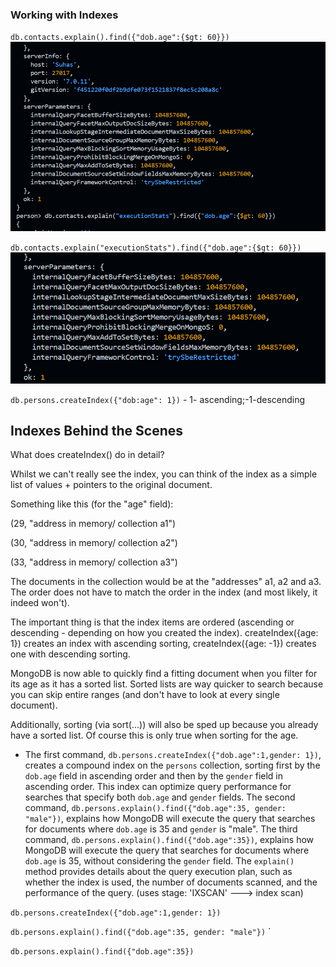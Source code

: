 ### Working with Indexes

`db.contacts.explain().find({"dob.age":{$gt: 60}})`
![alt text](image.png)



`db.contacts.explain("executionStats").find({"dob.age":{$gt: 60}})`
![alt text](image-1.png)


`db.persons.createIndex({"dob:age": 1})` - 1- ascending;-1-descending

## Indexes Behind the Scenes
What does createIndex() do in detail?

Whilst we can't really see the index, you can think of the index as a simple list of values + pointers to the original document.

Something like this (for the "age" field):

(29, "address in memory/ collection a1")

(30, "address in memory/ collection a2")

(33, "address in memory/ collection a3")

The documents in the collection would be at the "addresses" a1, a2 and a3. The order does not have to match the order in the index (and most likely, it indeed won't).

The important thing is that the index items are ordered (ascending or descending - depending on how you created the index). createIndex({age: 1}) creates an index with ascending sorting, createIndex({age: -1}) creates one with descending sorting.

MongoDB is now able to quickly find a fitting document when you filter for its age as it has a sorted list. Sorted lists are way quicker to search because you can skip entire ranges (and don't have to look at every single document).

Additionally, sorting (via sort(...)) will also be sped up because you already have a sorted list. Of course this is only true when sorting for the age.



- The first command, `db.persons.createIndex({"dob.age":1,gender: 1})`, creates a compound index on the `persons` collection, sorting first by the `dob.age` field in ascending order and then by the `gender` field in ascending order. This index can optimize query performance for searches that specify both `dob.age` and `gender` fields. The second command, `db.persons.explain().find({"dob.age":35, gender: "male"})`, explains how MongoDB will execute the query that searches for documents where `dob.age` is 35 and `gender` is "male". The third command, `db.persons.explain().find({"dob.age":35})`, explains how MongoDB will execute the query that searches for documents where `dob.age` is 35, without considering the `gender` field. The `explain()` method provides details about the query execution plan, such as whether the index is used, the number of documents scanned, and the performance of the query.   (uses stage: 'IXSCAN' ---> index scan)

`db.persons.createIndex({"dob.age":1,gender: 1})`


`db.persons.explain().find({"dob.age":35, gender: "male"})`
`

`db.persons.explain().find({"dob.age":35})`